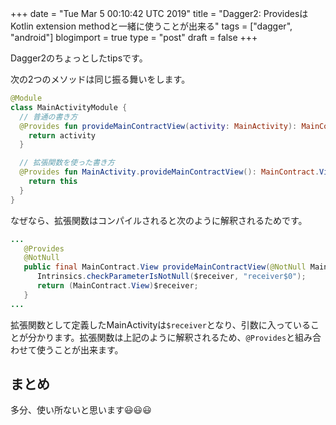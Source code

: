 +++
date = "Tue Mar  5 00:10:42 UTC 2019"
title = "Dagger2: ProvidesはKotlin extension methodと一緒に使うことが出来る"
tags = ["dagger", "android"]
blogimport = true
type = "post"
draft = false
+++

Dagger2のちょっとしたtipsです。

次の2つのメソッドは同じ振る舞いをします。

```kotlin
@Module
class MainActivityModule {
  // 普通の書き方
  @Provides fun provideMainContractView(activity: MainActivity): MainContract.View {
    return activity
  }

  // 拡張関数を使った書き方
  @Provides fun MainActivity.provideMainContractView(): MainContract.View {
    return this
  }
}
```

なぜなら、拡張関数はコンパイルされると次のように解釈されるためです。

```java
...
   @Provides
   @NotNull
   public final MainContract.View provideMainContractView(@NotNull MainActivity $receiver) {
      Intrinsics.checkParameterIsNotNull($receiver, "receiver$0");
      return (MainContract.View)$receiver;
   }
...
```

拡張関数として定義したMainActivityは`$receiver`となり、引数に入っていることが分かります。拡張関数は上記のように解釈されるため、`@Provides`と組み合わせて使うことが出来ます。

## まとめ

多分、使い所ないと思います😃😃😃
